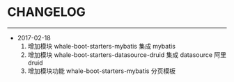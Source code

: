 # CHANGELOG

---
* 2017-02-18
	1. 增加模块 whale-boot-starters-mybatis 集成 mybatis
	2. 增加模块 whale-boot-starters-datasource-druid 集成 datasource 阿里 druid
	3. 增加模块功能 whale-boot-starters-mybatis 分页模板
